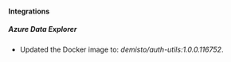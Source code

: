 
#### Integrations

##### Azure Data Explorer


- Updated the Docker image to: *demisto/auth-utils:1.0.0.116752*.
